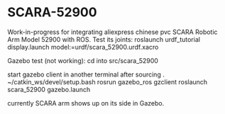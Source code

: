 # SCARA-52900
Work-in-progress for integrating aliexpress chinese pvc SCARA Robotic Arm Model 52900 with ROS. 
Test its joints:  roslaunch urdf_tutorial display.launch model:=urdf/scara_52900.urdf.xacro

Gazebo test (not working): cd into src/scara_52900



start gazebo client in another terminal after sourcing . ~/catkin_ws/devel/setup.bash
rosrun gazebo_ros gzclient
roslaunch scara_52900 gazebo.launch

currently SCARA arm shows up on its side in Gazebo.
